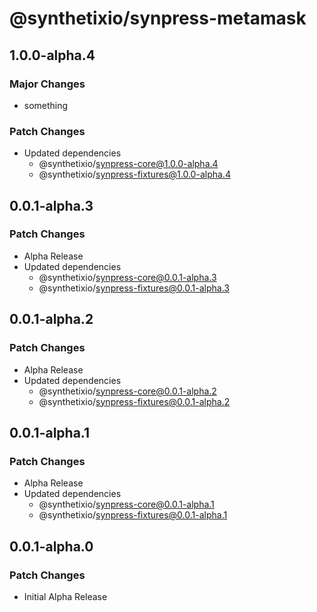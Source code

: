 # @synthetixio/synpress-metamask

## 1.0.0-alpha.4

### Major Changes

- something

### Patch Changes

- Updated dependencies
  - @synthetixio/synpress-core@1.0.0-alpha.4
  - @synthetixio/synpress-fixtures@1.0.0-alpha.4

## 0.0.1-alpha.3

### Patch Changes

- Alpha Release
- Updated dependencies
  - @synthetixio/synpress-core@0.0.1-alpha.3
  - @synthetixio/synpress-fixtures@0.0.1-alpha.3

## 0.0.1-alpha.2

### Patch Changes

- Alpha Release
- Updated dependencies
  - @synthetixio/synpress-core@0.0.1-alpha.2
  - @synthetixio/synpress-fixtures@0.0.1-alpha.2

## 0.0.1-alpha.1

### Patch Changes

- Alpha Release
- Updated dependencies
  - @synthetixio/synpress-core@0.0.1-alpha.1
  - @synthetixio/synpress-fixtures@0.0.1-alpha.1

## 0.0.1-alpha.0

### Patch Changes

- Initial Alpha Release
